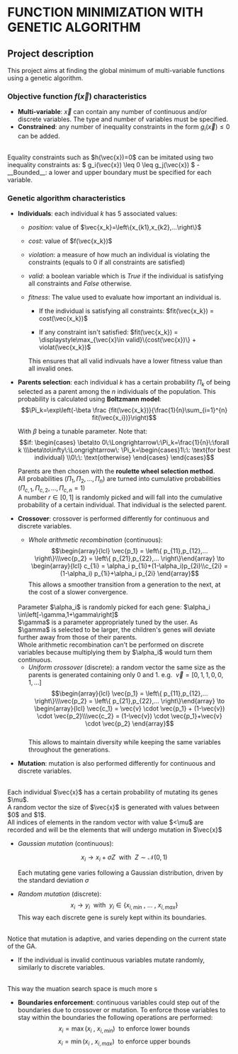 # FUNCTION MINIMIZATION WITH GENETIC ALGORITHM


## Project description 

This project aims at finding the global minimum of multi-variable functions using a genetic algorithm.

### Objective function $f(\vec{x})$ characteristics
- __Multi-variable__: $\vec{x}$ can contain any number of continuous and/or discrete variables. The type and number of variables must be specified.
- __Constrained__: any number of inequality constraints in the form $g_i(\vec{x})\leq0$ can be added.
<br />
Equality constraints such as $h(\vec{x})=0$ can be imitated using two inequality constraints as: $ g_i(\vec{x}) \leq 0 \leq g_j(\vec{x}) $
- __Bounded__: a lower and upper boundary must be specified for each variable.

### Genetic algorithm characteristics
- __Individuals__: each individual $k$ has 5 associated values: 
  - _position_: value of $\vec{x_k}=\left\{x_{k1},x_{k2},...\right\}$ 
  - _cost_: value of $f(\vec{x_k})$
  - _violation_: a measure of how much an individual is violating the constraints (equals to 0 if all constraints are satisfied)
  - _valid_: a boolean variable which is $True$ if the individual is satisfying all constraints and $False$ otherwise.
  - _fitness_: The value used to evaluate how important an individual is.<br /> 
    - If the individual is satisfying all constraints: $fit(\vec{x_k}) = cost(\vec{x_k})$ 

    - If any constraint isn't satisfied: $fit(\vec{x_k}) = \displaystyle\max_{\vec{x}\in valid}\{cost(\vec{x})\} + violat(\vec{x_k})$  

    This ensures that all valid indivuals have a lower fitness value than all invalid ones.

- __Parents selection__: each individual $k$ has a certain probability $\Pi_k$ of being selected as a parent among the $n$ individuals of the population. This probability is calculated using __Boltzmann model__: $$\Pi_k=\exp\left(-\beta \frac {fit(\vec{x_k})}{\frac{1}{n}\sum_{i=1}^{n} fit(\vec{x_i})}\right)$$

    With $\beta$ being a tunable parameter. Note that:  $$if: \begin{cases}   \beta\to 0\:\Longrightarrow\:\Pi_k=\frac{1}{n}\:\forall k \\\beta\to\infty\:\Longrightarrow\: \Pi_k=\begin{cases}1\:\: \text{for best individual} \\0\:\: \text{otherwise}   \end{cases}  \end{cases}$$

    Parents are then chosen with the __roulette wheel selection method__.<br />
    All probabilities $\left( \Pi_1,\Pi_2,...,\Pi_n \right)$ are turned into cumulative probabilities  $\left( \Pi_{c,1},\Pi_{c,2},...,\Pi_{c,n}=1 \right)$
    <br />
    A number $r\in[0,1]$ is randomly picked and will fall into the cumulative probability of a certain individual. That individual is the selected parent.
    

- __Crossover__: crossover is performed differently for continuous and discrete variables.
    - _Whole arithmetic recombination_ (continuous): $$\begin{array}{lcl} \vec{p_1} = \left\{ p_{11},p_{12},... \right\}\\\vec{p_2} = \left\{ p_{21},p_{22},...   \right\}\end{array} \to \begin{array}{lcl} c_{1i} = \alpha_i p_{1i}+(1-\alpha_i)p_{2i}\\c_{2i} = (1-\alpha_i) p_{1i}+\alpha_i p_{2i} \end{array}$$ 
    This allows a smoother transition from a generation to the next, at the cost of a slower convergence.
    <br />
    Parameter $\alpha_i$ is randomly picked for each gene: $\alpha_i \in\left[-\gamma,1+\gamma\right]$
    <br />
    $\gamma$ is a parameter appropriately tuned by the user. As $\gamma$ is selected to be larger, the children's genes will deviate further away from those of their parents. 
     <br />
    Whole arithmetic recombination can't be performed on discrete variables because multiplying them by $\alpha_i$ would turn them continuous.

    - _Uniform crossover_ (discrete): a random vector the same size as the parents is generated containing only 0 and 1. e.g. $\:\vec{v}=[0,1,1,0,0,1,...]$
      <br />
      $$\begin{array}{lcl} \vec{p_1} = \left\{ p_{11},p_{12},... \right\}\\\vec{p_2} = \left\{ p_{21},p_{22},...   \right\}\end{array} \to \begin{array}{lcl} \vec{c_1} = \vec{v} \cdot \vec{p_1} + (1-\vec{v}) \cdot \vec{p_2}\\\vec{c_2} = (1-\vec{v}) \cdot \vec{p_1}+\vec{v} \cdot \vec{p_2} \end{array}$$ 
      <br />
      This allows to maintain diversity while keeping the same variables throughout the generations.
      <br />

- __Mutation__: mutation is also performed differently for continuous and discrete variables.
<br />
  Each individual $\vec{x}$ has a certain probability of mutating its genes $\mu$.
  <br />
  A random vector the size of $\vec{x}$ is generated with values between $0$ and $1$.
  <br />
  All indices of elements in the random vector with value $<\mu$ are recorded and will be the elements that will undergo mutation in $\vec{x}$

  - _Gaussian mutation_ (continuous): 

    $$ x_i \to x_i+\sigma Z \:\:\text{with}\:\: Z\sim \mathcal{N}(0,1)$$
  
    Each mutating gene varies following a Gaussian distribution, driven by the standard deviation $\sigma$

  - _Random mutation_ (discrete):
    $$ x_i \to y_i \:\:\text{with}\:\: y_i \in \left\{x_{i,min}\: ,\:...\:,\:x_{i,max} \right\} $$
    This way each discrete gene is surely kept within its boundaries. 

  <br />
  Notice that mutation is adaptive, and varies depending on the current state of the GA.
  
  - If the individual is invalid continuous variables mutate randomly, similarly to discrete variables.
  <br />
  This way the muation search space is much more s



- __Boundaries enforcement__: continuous variables could step out of the boundaries due to crossover or mutation. To enforce those variables to stay within the boundaries the following operations are performed:
$$x_i=\max\left( x_i\:,\:x_{i,min}   \right)\:\: \text{to enforce lower bounds}$$
$$x_i=\min\left( x_i\:,\:x_{i,max}   \right)\:\: \text{to enforce upper bounds}$$

  
  


       
    

      

    





































